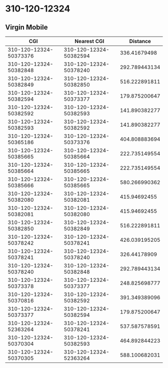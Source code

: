 # 310-120-12324
## Virgin Mobile


| CGI | Nearest CGI | Distance |
|-----|-------------|----------|
| 310-120-12324-50373376 | 310-120-12324-50382594 | 336.41679498 |
| 310-120-12324-50382848 | 310-120-12324-50378240 | 292.789443134 |
| 310-120-12324-50382849 | 310-120-12324-50382850 | 516.222891811 |
| 310-120-12324-50382594 | 310-120-12324-50373377 | 179.875200647 |
| 310-120-12324-50382592 | 310-120-12324-50382593 | 141.890382277 |
| 310-120-12324-50382593 | 310-120-12324-50382592 | 141.890382277 |
| 310-120-12324-50365186 | 310-120-12324-50373376 | 404.808883694 |
| 310-120-12324-50385665 | 310-120-12324-50385664 | 222.735149554 |
| 310-120-12324-50385664 | 310-120-12324-50385665 | 222.735149554 |
| 310-120-12324-50385666 | 310-120-12324-50385665 | 580.266990362 |
| 310-120-12324-50382080 | 310-120-12324-50382081 | 415.94692455 |
| 310-120-12324-50382081 | 310-120-12324-50382080 | 415.94692455 |
| 310-120-12324-50382850 | 310-120-12324-50382849 | 516.222891811 |
| 310-120-12324-50378242 | 310-120-12324-50378241 | 426.039195205 |
| 310-120-12324-50378241 | 310-120-12324-50378240 | 326.44178909 |
| 310-120-12324-50378240 | 310-120-12324-50382848 | 292.789443134 |
| 310-120-12324-50373378 | 310-120-12324-50373377 | 248.825698777 |
| 310-120-12324-50370816 | 310-120-12324-50382592 | 391.349389096 |
| 310-120-12324-50373377 | 310-120-12324-50382594 | 179.875200647 |
| 310-120-12324-52363264 | 310-120-12324-50378241 | 537.587578591 |
| 310-120-12324-50370304 | 310-120-12324-50382593 | 464.892844223 |
| 310-120-12324-50370305 | 310-120-12324-52363264 | 588.100682031 |
